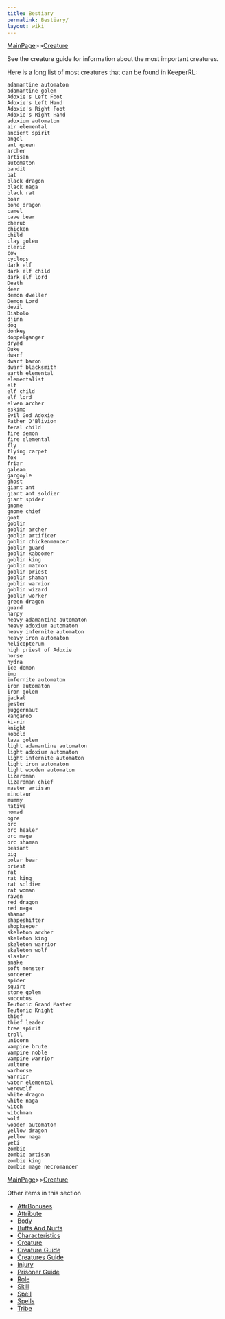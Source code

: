 ```yaml
---
title: Bestiary
permalink: Bestiary/
layout: wiki
---
```


[MainPage](/keeperrl_wiki/ "wikilink")>>[Creature](/keeperrl_wiki/Creature_Guide "wikilink")

See the creature guide for information about the most important creatures.

Here is a long list of most creatures that can be found in KeeperRL:

	adamantine automaton 
	adamantine golem 
	Adoxie's Left Foot 
	Adoxie's Left Hand 
	Adoxie's Right Foot 
	Adoxie's Right Hand 
	adoxium automaton 
	air elemental 
	ancient spirit 
	angel 
	ant queen 
	archer 
	artisan 
	automaton 
	bandit 
	bat 
	black dragon 
	black naga 
	black rat 
	boar 
	bone dragon 
	camel 
	cave bear 
	cherub 
	chicken 
	child 
	clay golem 
	cleric 
	cow 
	cyclops 
	dark elf 
	dark elf child 
	dark elf lord 
	Death 
	deer 
	demon dweller 
	Demon Lord 
	devil 
	Diabolo 
	djinn 
	dog 
	donkey 
	doppelganger 
	dryad 
	Duke 
	dwarf 
	dwarf baron 
	dwarf blacksmith 
	earth elemental 
	elementalist 
	elf 
	elf child 
	elf lord 
	elven archer 
	eskimo 
	Evil God Adoxie 
	Father O'Blivion 
	feral child 
	fire demon 
	fire elemental 
	fly 
	flying carpet 
	fox 
	friar 
	galeam 
	gargoyle 
	ghost 
	giant ant 
	giant ant soldier 
	giant spider 
	gnome 
	gnome chief 
	goat 
	goblin 
	goblin archer 
	goblin artificer 
	goblin chickenmancer 
	goblin guard 
	goblin kaboomer 
	goblin king 
	goblin matron 
	goblin priest 
	goblin shaman 
	goblin warrior 
	goblin wizard 
	goblin worker 
	green dragon 
	guard 
	harpy 
	heavy adamantine automaton 
	heavy adoxium automaton 
	heavy infernite automaton 
	heavy iron automaton 
	helicopterum 
	high priest of Adoxie 
	horse 
	hydra 
	ice demon 
	imp 
	infernite automaton 
	iron automaton 
	iron golem 
	jackal 
	jester 
	juggernaut 
	kangaroo 
	ki-rin 
	knight 
	kobold 
	lava golem 
	light adamantine automaton 
	light adoxium automaton 
	light infernite automaton 
	light iron automaton 
	light wooden automaton 
	lizardman 
	lizardman chief 
	master artisan 
	minotaur 
	mummy 
	native 
	nomad 
	ogre 
	orc 
	orc healer 
	orc mage 
	orc shaman 
	peasant 
	pig 
	polar bear 
	priest 
	rat 
	rat king 
	rat soldier 
	rat woman 
	raven 
	red dragon 
	red naga 
	shaman 
	shapeshifter 
	shopkeeper 
	skeleton archer 
	skeleton king 
	skeleton warrior 
	skeleton wolf 
	slasher 
	snake 
	soft monster 
	sorcerer 
	spider 
	squire 
	stone golem 
	succubus 
	Teutonic Grand Master 
	Teutonic Knight 
	thief 
	thief leader 
	tree spirit 
	troll 
	unicorn 
	vampire brute 
	vampire noble 
	vampire warrior 
	vulture 
	warhorse 
	warrior 
	water elemental 
	werewolf 
	white dragon 
	white naga 
	witch 
	witchman 
	wolf 
	wooden automaton 
	yellow dragon 
	yellow naga 
	yeti 
	zombie 
	zombie artisan 
	zombie king 
	zombie mage necromancer

[MainPage](/keeperrl_wiki/ "wikilink")>>[Creature](/keeperrl_wiki/Creature_Guide "wikilink")

Other items in this section
-    [AttrBonuses](/keeperrl_wiki/AttrBonuses "wikilink")
-    [Attribute](/keeperrl_wiki/Attribute "wikilink")
-    [Body](/keeperrl_wiki/Body "wikilink")
-    [Buffs And Nurfs](/keeperrl_wiki/Buffs_And_Nurfs "wikilink")
-    [Characteristics](/keeperrl_wiki/Characteristics "wikilink")
-    [Creature](/keeperrl_wiki/Creature "wikilink")
-    [Creature Guide](/keeperrl_wiki/Creature_Guide "wikilink")
-    [Creatures Guide](/keeperrl_wiki/Creatures_Guide "wikilink")
-    [Injury](/keeperrl_wiki/Injury "wikilink")
-    [Prisoner Guide](/keeperrl_wiki/Prisoner_Guide "wikilink")
-    [Role](/keeperrl_wiki/Role "wikilink")
-    [Skill](/keeperrl_wiki/Skill "wikilink")
-    [Spell](/keeperrl_wiki/Spell "wikilink")
-    [Spells](/keeperrl_wiki/Spells "wikilink")
-    [Tribe](/keeperrl_wiki/Tribe "wikilink")
